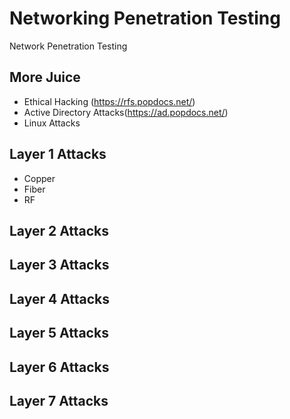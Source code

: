 # Networking Penetration Testing
Network  Penetration Testing


## More Juice
- Ethical Hacking (https://rfs.popdocs.net/)
- Active Directory Attacks(https://ad.popdocs.net/)
- Linux Attacks


## Layer 1 Attacks
- Copper
- Fiber
- RF


## Layer 2 Attacks


## Layer 3 Attacks



## Layer 4 Attacks


## Layer 5 Attacks

## Layer 6 Attacks


## Layer 7 Attacks